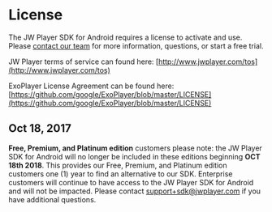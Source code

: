 # License

The JW Player SDK for Android requires a license to activate and use. Please [contact our team](http://www.jwplayer.com/contact-us/) for more information, questions, or start a free trial.

JW Player terms of service can found here: [http://www.jwplayer.com/tos](http://www.jwplayer.com/tos)

ExoPlayer License Agreement can be found here: [https://github.com/google/ExoPlayer/blob/master/LICENSE](https://github.com/google/ExoPlayer/blob/master/LICENSE)

## Oct 18, 2017
**Free, Premium, and Platinum edition** customers please note: the JW Player SDK for Android will no longer be included in these editions beginning **OCT 18th 2018**. This provides our Free, Premium, and Platinum edition customers one (1) year to find an alternative to our SDK. Enterprise customers will continue to have access to the JW Player SDK for Android and will not be impacted. Please contact support+sdk@jwplayer.com if you have additional questions.
